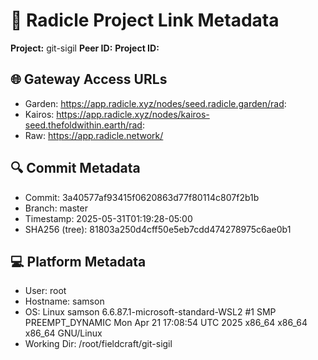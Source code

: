 # 🔗 Radicle Project Link Metadata

**Project:** git-sigil
**Peer ID:** 
**Project ID:** 

## 🌐 Gateway Access URLs
- Garden: https://app.radicle.xyz/nodes/seed.radicle.garden/rad:
- Kairos: https://app.radicle.xyz/nodes/kairos-seed.thefoldwithin.earth/rad:
- Raw: https://app.radicle.network/

## 🔍 Commit Metadata
- Commit: 3a40577af93415f0620863d77f80114c807f2b1b
- Branch: master
- Timestamp: 2025-05-31T01:19:28-05:00
- SHA256 (tree): 81803a250d4cff50e5eb7cdd474278975c6ae0b1

## 💻 Platform Metadata
- User: root
- Hostname: samson
- OS: Linux samson 6.6.87.1-microsoft-standard-WSL2 #1 SMP PREEMPT_DYNAMIC Mon Apr 21 17:08:54 UTC 2025 x86_64 x86_64 x86_64 GNU/Linux
- Working Dir: /root/fieldcraft/git-sigil
